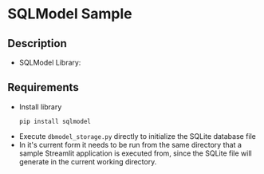# SQLModel Sample

## Description
- SQLModel Library:

## Requirements
- Install library
  ```shell
  pip install sqlmodel
  ```
- Execute `dbmodel_storage.py` directly to initialize the SQLite database file
- In it's current form it needs to be run from the same directory that a sample Streamlit application is executed from, since the SQLite file will generate in the current working directory.
